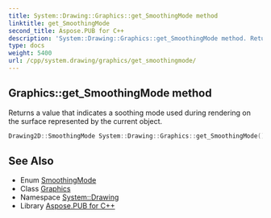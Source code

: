 ```yaml
---
title: System::Drawing::Graphics::get_SmoothingMode method
linktitle: get_SmoothingMode
second_title: Aspose.PUB for C++
description: 'System::Drawing::Graphics::get_SmoothingMode method. Returns a value that indicates a soothing mode used during rendering on the surface represented by the current object in C++.'
type: docs
weight: 5400
url: /cpp/system.drawing/graphics/get_smoothingmode/
---
```

## Graphics::get_SmoothingMode method


Returns a value that indicates a soothing mode used during rendering on the surface represented by the current object.

```cpp
Drawing2D::SmoothingMode System::Drawing::Graphics::get_SmoothingMode()
```

## See Also

* Enum [SmoothingMode](../../../system.drawing.drawing2d/smoothingmode/)
* Class [Graphics](../)
* Namespace [System::Drawing](../../)
* Library [Aspose.PUB for C++](../../../)
